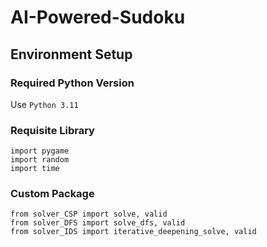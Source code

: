 # AI-Powered-Sudoku

## Environment Setup
  ### Required Python Version
  Use `Python 3.11` 

  ### Requisite Library
  ```
  import pygame
  import random
  import time 
  ```
  ### Custom Package

  ```
  from solver_CSP import solve, valid
  from solver_DFS import solve_dfs, valid
  from solver_IDS import iterative_deepening_solve, valid

  ```

